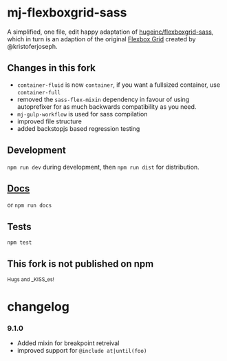 # mj-flexboxgrid-sass

A simplified, one file, edit happy adaptation of [hugeinc/flexboxgrid-sass](https://github.com/hugeinc/flexboxgrid-sass), which in turn is an adaption of the original [Flexbox Grid](http://flexboxgrid.com/) created by @kristoferjoseph.

## Changes in this fork
- `container-fluid` is now `container`, if you want a fullsized container, use `container-full`
- removed the `sass-flex-mixin` dependency in favour of using autoprefixer for as much backwards compatibility as you need.
- `mj-gulp-workflow` is used for sass compilation
- improved file structure
- added backstopjs based regression testing

## Development

`npm run dev` during development, then `npm run dist` for distribution.

## [Docs](https://moritzjacobs.github.io/mj-flexboxgrid-sass/)

or `npm run docs`

## Tests

`npm test`

## This fork is not published on npm

<small>Hugs and _KISS_es!</small>

# changelog

### 9.1.0
- Added mixin for breakpoint retreival
- improved support for `@include at|until(foo)`
